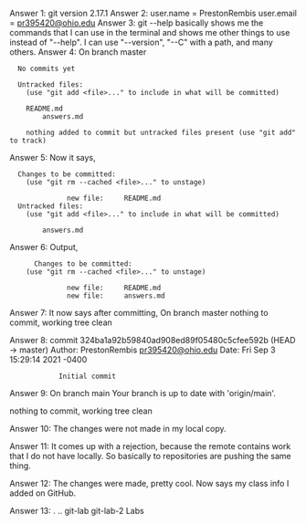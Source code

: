 Answer 1: git version 2.17.1
Answer 2: user.name = PrestonRembis
	  user.email = pr395420@ohio.edu
Answer 3: git --help basically shows me the commands that I can use in the terminal and shows me other things to use instead of "--help". I can use "--version", "--C" with a path, and many others.
Answer 4: On branch master

	  No commits yet

	  Untracked files:
	    (use "git add <file>..." to include in what will be committed)
	
	    README.md
            answers.md

	    nothing added to commit but untracked files present (use "git add" to track)

Answer 5: Now it says,
	  
	  Changes to be committed:
	    (use "git rm --cached <file>..." to unstage)

                  new file:     README.md
	  Untracked files:
	    (use "git add <file>..." to include in what will be committed)
	
            answers.md

Answer 6: Output,

          Changes to be committed:
	    (use "git rm --cached <file>..." to unstage)

                  new file:     README.md
                  new file:     answers.md

Answer 7: It now says after committing,
	  On branch master
	  nothing to commit, working tree clean

Answer 8: commit 324ba1a92b59840ad908ed89f05480c5cfee592b (HEAD -> master)
          Author: PrestonRembis <pr395420@ohio.edu>
          Date:   Fri Sep 3 15:29:14 2021 -0400

                Initial commit
Answer 9: On branch main
Your branch is up to date with 'origin/main'.

nothing to commit, working tree clean

Answer 10: The changes were not made in my local copy.

Answer 11: It comes up with a rejection, because the remote contains work that I do not have locally. So basically to repositories are pushing the same thing.

Answer 12: The changes were made, pretty cool. Now says my class info I added on GitHub.

Answer 13: .  ..  git-lab	git-lab-2  Labs

